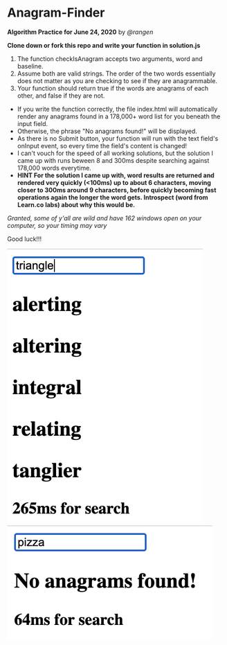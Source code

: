# Anagram-Finder

**Algorithm Practice for June 24, 2020** by *@rangen*

**Clone down or fork this repo and write your function in solution.js**

1. The function checkIsAnagram accepts two arguments, word and baseline.
1. Assume both are valid strings.
The order of the two words essentially does not matter as you are checking to see if they are anagrammable.
1. Your function should return true if the words are anagrams of each other, and false if they are not.

* If you write the function correctly, the file index.html will automatically render any anagrams found in a 178,000+ word list for you beneath the input field.
* Otherwise, the phrase "No anagrams found!" will be displayed.
* As there is no Submit button, your function will run with the text field's onInput event, so every time the field's content is changed!
* I can't vouch for the speed of all working solutions, but the solution I came up with runs beween 8 and 300ms despite searching against 178,000 words everytime.
* **HINT  For the solution I came up with, word results are returned and rendered very quickly (<100ms) up to about 6 characters, moving closer to 300ms around 9 characters, before quickly becoming fast operations again the longer the word gets. Introspect (word from Learn.co labs) about why this would be.**

*Granted, some of y'all are wild and have 162 windows open on your computer, so your timing may vary*

Good luck!!!

![Sample](/src/sample.png)
![Sample](/src/sample2.png)
